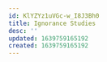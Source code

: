 ```yaml
---
id: KlYZYz1uVGc-w_I8J3Bh0
title: Ignorance Studies
desc: ''
updated: 1639759165192
created: 1639759165192
---
```



